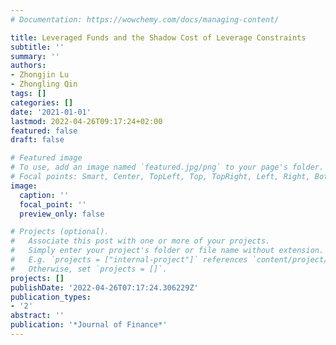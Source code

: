 ```yaml
---
# Documentation: https://wowchemy.com/docs/managing-content/

title: Leveraged Funds and the Shadow Cost of Leverage Constraints
subtitle: ''
summary: ''
authors:
- Zhongjin Lu
- Zhongling Qin
tags: []
categories: []
date: '2021-01-01'
lastmod: 2022-04-26T09:17:24+02:00
featured: false
draft: false

# Featured image
# To use, add an image named `featured.jpg/png` to your page's folder.
# Focal points: Smart, Center, TopLeft, Top, TopRight, Left, Right, BottomLeft, Bottom, BottomRight.
image:
  caption: ''
  focal_point: ''
  preview_only: false

# Projects (optional).
#   Associate this post with one or more of your projects.
#   Simply enter your project's folder or file name without extension.
#   E.g. `projects = ["internal-project"]` references `content/project/deep-learning/index.md`.
#   Otherwise, set `projects = []`.
projects: []
publishDate: '2022-04-26T07:17:24.306229Z'
publication_types:
- '2'
abstract: ''
publication: '*Journal of Finance*'
---
```

